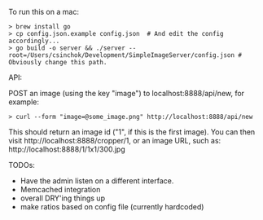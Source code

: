 To run this on a mac:

    > brew install go
    > cp config.json.example config.json  # And edit the config accordingly...
    > go build -o server && ./server --root=/Users/csinchok/Development/SimpleImageServer/config.json # Obviously change this path.

API:

POST an image (using the key "image") to localhost:8888/api/new, for example:

    > curl --form "image=@some_image.png" http://localhost:8888/api/new

This should return an image id ("1", if this is the first image). You can then visit http://localhost:8888/cropper/1, or an image URL, such as: http://localhost:8888/1/1x1/300.jpg


TODOs:

- Have the admin listen on a different interface.
- Memcached integration
- overall DRY'ing things up
- make ratios based on config file (currently hardcoded)